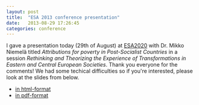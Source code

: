 ```yaml
---
layout: post
title:  "ESA 2013 conference presentation"
date:   2013-08-29 17:26:45
categories: conference
---
```


I gave a presentation today (29th of August) at [ESA2020](http://www.esa11thconference.eu/home) with Dr. Mikko Niemelä titled *Attributions for poverty in Post-Socialist Countries* in a session *Rethinking and Theorizing the Experience of Transformations in Eastern and Central European Societies*. Thank you everyone for the comments! We had some techical difficulties so if you're interested, please look at the slides from below. 

- [in html-format](http://markuskainu.fi/material/presentation/TorinoSlides2013_final.html)
- [in pdf-format](http://markuskainu.fi/material/presentation/TorinoSlides2013_final.pdf)


[jekyll-gh]: https://github.com/mojombo/jekyll
[jekyll]:    http://jekyllrb.com
